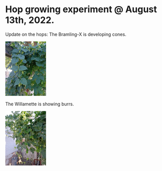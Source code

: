 # Hop growing experiment @ August 13th, 2022.

Update on the hops: The Bramling-X is developing cones.

[![fig_1](1_small.jpg)](1.jpg)

The Willamette is showing burrs.

[![fig_2](2_small.jpg)](2.jpg)
